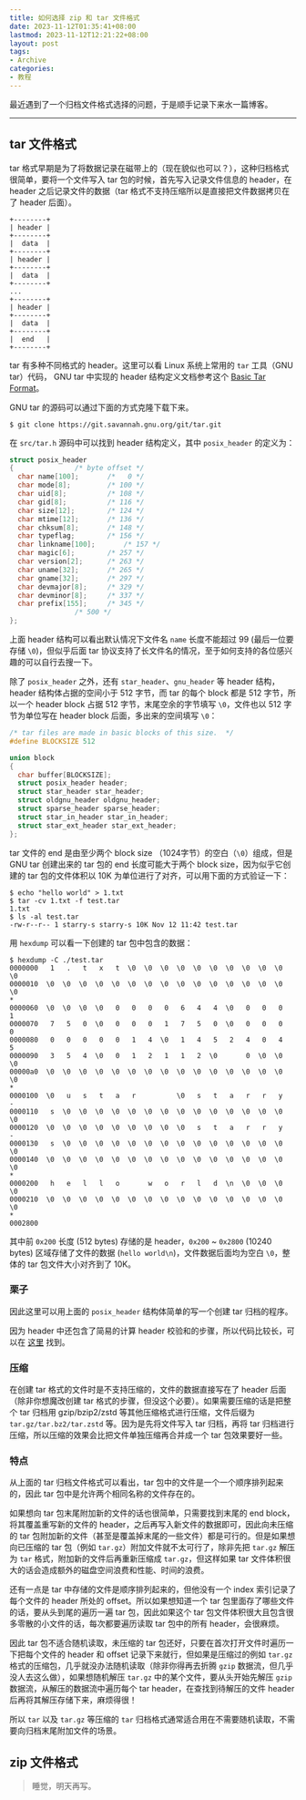 ```yaml
---
title: 如何选择 zip 和 tar 文件格式
date: 2023-11-12T01:35:41+08:00
lastmod: 2023-11-12T12:21:22+08:00
layout: post
tags:
- Archive
categories:
- 教程
---
```


最近遇到了一个归档文件格式选择的问题，于是顺手记录下来水一篇博客。

<!--more-->

----

## tar 文件格式

tar 格式早期是为了将数据记录在磁带上的（现在貌似也可以？），这种归档格式很简单，要将一个文件写入 tar 包的时候，首先写入记录文件信息的 header，在 header 之后记录文件的数据（tar 格式不支持压缩所以是直接把文件数据拷贝在了 header 后面）。

```text
+--------+
| header |
+--------+
|  data  |
+--------+
| header |
+--------+
|  data  |
+--------+
...
+--------+
| header |
+--------+
|  data  |
+--------+
|  end   |
+--------+
```

tar 有多种不同格式的 header。这里可以看 Linux 系统上常用的 `tar` 工具（GNU tar）代码，
GNU tar 中实现的 header 结构定义文档参考这个 [Basic Tar Format](https://www.gnu.org/software/tar/manual/html_node/Standard.html)。

GNU tar 的源码可以通过下面的方式克隆下载下来。

```console
$ git clone https://git.savannah.gnu.org/git/tar.git
```

在 `src/tar.h` 源码中可以找到 header 结构定义，其中 `posix_header` 的定义为：

```c
struct posix_header
{				/* byte offset */
  char name[100];		/*   0 */
  char mode[8];			/* 100 */
  char uid[8];			/* 108 */
  char gid[8];			/* 116 */
  char size[12];		/* 124 */
  char mtime[12];		/* 136 */
  char chksum[8];		/* 148 */
  char typeflag;		/* 156 */
  char linkname[100];		/* 157 */
  char magic[6];		/* 257 */
  char version[2];		/* 263 */
  char uname[32];		/* 265 */
  char gname[32];		/* 297 */
  char devmajor[8];		/* 329 */
  char devminor[8];		/* 337 */
  char prefix[155];		/* 345 */
				/* 500 */
};
```

上面 header 结构可以看出默认情况下文件名 `name` 长度不能超过 99 (最后一位要存储 `\0`)，但似乎后面 tar 协议支持了长文件名的情况，至于如何支持的各位感兴趣的可以自行去搜一下。

除了 `posix_header` 之外，还有 `star_header`、`gnu_header` 等 header 结构，header 结构体占据的空间小于 512 字节，而 tar 的每个 block 都是 512 字节，所以一个 header block 占据 512 字节，末尾空余的字节填写 `\0`，文件也以 512 字节为单位写在 header block 后面，多出来的空间填写 `\0`：

```c
/* tar files are made in basic blocks of this size.  */
#define BLOCKSIZE 512

union block
{
  char buffer[BLOCKSIZE];
  struct posix_header header;
  struct star_header star_header;
  struct oldgnu_header oldgnu_header;
  struct sparse_header sparse_header;
  struct star_in_header star_in_header;
  struct star_ext_header star_ext_header;
};
```

tar 文件的 end 是由至少两个 block size （1024字节）的空白（`\0`）组成，但是 GNU tar 创建出来的 tar 包的 end 长度可能大于两个 block size，因为似乎它创建的 tar 包的文件体积以 10K 为单位进行了对齐，可以用下面的方式验证一下：

```console
$ echo "hello world" > 1.txt
$ tar -cv 1.txt -f test.tar
1.txt
$ ls -al test.tar
-rw-r--r-- 1 starry-s starry-s 10K Nov 12 11:42 test.tar
```

用 `hexdump` 可以看一下创建的 tar 包中包含的数据：

```console
$ hexdump -C ./test.tar
0000000   1   .   t   x   t  \0  \0  \0  \0  \0  \0  \0  \0  \0  \0  \0
0000010  \0  \0  \0  \0  \0  \0  \0  \0  \0  \0  \0  \0  \0  \0  \0  \0
*
0000060  \0  \0  \0  \0   0   0   0   0   6   4   4  \0   0   0   0   1
0000070   7   5   0  \0   0   0   0   1   7   5   0  \0   0   0   0   0
0000080   0   0   0   0   0   1   4  \0   1   4   5   2   4   0   4   5
0000090   3   5   4  \0   0   1   2   1   1   2  \0       0  \0  \0  \0
00000a0  \0  \0  \0  \0  \0  \0  \0  \0  \0  \0  \0  \0  \0  \0  \0  \0
*
0000100  \0   u   s   t   a   r          \0   s   t   a   r   r   y   -
0000110   s  \0  \0  \0  \0  \0  \0  \0  \0  \0  \0  \0  \0  \0  \0  \0
0000120  \0  \0  \0  \0  \0  \0  \0  \0  \0   s   t   a   r   r   y   -
0000130   s  \0  \0  \0  \0  \0  \0  \0  \0  \0  \0  \0  \0  \0  \0  \0
0000140  \0  \0  \0  \0  \0  \0  \0  \0  \0  \0  \0  \0  \0  \0  \0  \0
*
0000200   h   e   l   l   o       w   o   r   l   d  \n  \0  \0  \0  \0
0000210  \0  \0  \0  \0  \0  \0  \0  \0  \0  \0  \0  \0  \0  \0  \0  \0
*
0002800
```

其中前 `0x200` 长度 (512 bytes) 存储的是 header，`0x200` ~ `0x2800` (10240 bytes) 区域存储了文件的数据 (`hello world\n`)，文件数据后面均为空白 `\0`，整体的 tar 包文件大小对齐到了 10K。

### 栗子

因此这里可以用上面的 `posix_header` 结构体简单的写一个创建 tar 归档的程序。

因为 header 中还包含了简易的计算 header 校验和的步骤，所以代码比较长，可以在 [这里](https://github.com/STARRY-S/tar-example-c) 找到。

### 压缩

在创建 tar 格式的文件时是不支持压缩的，文件的数据直接写在了 header 后面（除非你想魔改创建 tar 格式的步骤，但没这个必要）。如果需要压缩的话是把整个 tar 归档用 gzip/bzip2/zstd 等其他压缩格式进行压缩，文件后缀为 `tar.gz/tar.bz2/tar.zstd` 等。因为是先将文件写入 tar 归档，再将 tar 归档进行压缩，所以压缩的效果会比把文件单独压缩再合并成一个 tar 包效果要好一些。

### 特点

从上面的 tar 归档文件格式可以看出，tar 包中的文件是一个一个顺序排列起来的，因此 tar 包中是允许两个相同名称的文件存在的。

如果想向 tar 包末尾附加新的文件的话也很简单，只需要找到末尾的 end block，将其覆盖重写新的文件的 header，之后再写入新文件的数据即可，因此向未压缩的 tar 包附加新的文件（甚至是覆盖掉末尾的一些文件）都是可行的。但是如果想向已压缩的 tar 包（例如 `tar.gz`）附加文件就不太可行了，除非先把 `tar.gz` 解压为 `tar` 格式，附加新的文件后再重新压缩成 `tar.gz`，但这样如果 tar 文件体积很大的话会造成额外的磁盘空间浪费和性能、时间的浪费。

还有一点是 tar 中存储的文件是顺序排列起来的，但他没有一个 index 索引记录了每个文件的 header 所处的 offset。所以如果想知道一个 tar 包里面存了哪些文件的话，要从头到尾的遍历一遍 tar 包，因此如果这个 tar 包文件体积很大且包含很多零散的小文件的话，每次都要遍历读取 tar 包中的所有 header，会很麻烦。

因此 tar 包不适合随机读取，未压缩的 tar 包还好，只要在首次打开文件时遍历一下把每个文件的 header 和 offset 记录下来就行，但如果是压缩过的例如 `tar.gz` 格式的压缩包，几乎就没办法随机读取（除非你得再去折腾 `gzip` 数据流，但几乎没人去这么做），如果想随机解压 `tar.gz` 中的某个文件，要从头开始先解压 `gzip` 数据流，从解压的数据流中遍历每个 tar header，在查找到待解压的文件 header 后再将其解压存储下来，麻烦得很！

所以 `tar` 以及 `tar.gz` 等压缩的 `tar` 归档格式通常适合用在不需要随机读取，不需要向归档末尾附加文件的场景。

## zip 文件格式

> 睡觉，明天再写。
